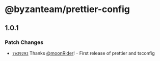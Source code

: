 # @byzanteam/prettier-config

## 1.0.1

### Patch Changes

- [`7e39293`](https://github.com/Byzanteam/jet-linter/commit/7e3929344e10963cf18cc1fe1e6f01f3912e55ae) Thanks [@moonRider](https://github.com/moonRider)! - First release of prettier and tsconfig
